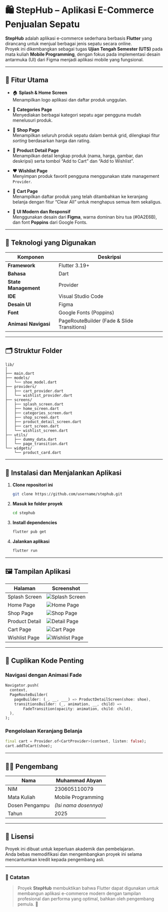 # 🛍️ StepHub – Aplikasi E-Commerce Penjualan Sepatu

**StepHub** adalah aplikasi e-commerce sederhana berbasis **Flutter** yang dirancang untuk menjual berbagai jenis sepatu secara online.  
Proyek ini dikembangkan sebagai tugas **Ujian Tengah Semester (UTS)** pada mata kuliah **Mobile Programming**, dengan fokus pada implementasi desain antarmuka (UI) dari Figma menjadi aplikasi mobile yang fungsional.

---

## 📱 Fitur Utama
- 🏠 **Splash & Home Screen**  
  Menampilkan logo aplikasi dan daftar produk unggulan.

- 🧩 **Categories Page**  
  Menyediakan berbagai kategori sepatu agar pengguna mudah menelusuri produk.

- 🛒 **Shop Page**  
  Menampilkan seluruh produk sepatu dalam bentuk grid, dilengkapi fitur *sorting* berdasarkan harga dan rating.

- 👟 **Product Detail Page**  
  Menampilkan detail lengkap produk (nama, harga, gambar, dan deskripsi) serta tombol “Add to Cart” dan “Add to Wishlist”.

- ❤️ **Wishlist Page**  
  Menyimpan produk favorit pengguna menggunakan state management `Provider`.

- 🧺 **Cart Page**  
  Menampilkan daftar produk yang telah ditambahkan ke keranjang belanja dengan fitur “Clear All” untuk menghapus semua item sekaligus.

- 🎨 **UI Modern dan Responsif**  
  Menggunakan desain dari **Figma**, warna dominan biru tua (#0A2E6B), dan font **Poppins** dari Google Fonts.

---

## 🧠 Teknologi yang Digunakan
| Komponen | Deskripsi |
|----------|------------|
| **Framework** | Flutter 3.19+ |
| **Bahasa** | Dart |
| **State Management** | Provider |
| **IDE** | Visual Studio Code |
| **Desain UI** | Figma |
| **Font** | Google Fonts (Poppins) |
| **Animasi Navigasi** | PageRouteBuilder (Fade & Slide Transitions) |

---

## 🗂️ Struktur Folder
```
lib/
│
├── main.dart
├── models/
│   └── shoe_model.dart
├── providers/
│   ├── cart_provider.dart
│   └── wishlist_provider.dart
├── screens/
│   ├── splash_screen.dart
│   ├── home_screen.dart
│   ├── categories_screen.dart
│   ├── shop_screen.dart
│   ├── product_detail_screen.dart
│   ├── cart_screen.dart
│   └── wishlist_screen.dart
├── utils/
│   ├── dummy_data.dart
│   └── page_transition.dart
└── widgets/
    └── product_card.dart
```

---

## 💾 Instalasi dan Menjalankan Aplikasi

1. **Clone repositori ini**
   ```bash
   git clone https://github.com/username/stephub.git
   ```
2. **Masuk ke folder proyek**
   ```bash
   cd stephub
   ```
3. **Install dependencies**
   ```bash
   flutter pub get
   ```
4. **Jalankan aplikasi**
   ```bash
   flutter run
   ```

---

## 🖼️ Tampilan Aplikasi
| Halaman | Screenshot |
|----------|-------------|
| Splash Screen | ![Splash Screen](screenshots/splash.png) |
| Home Page | ![Home Page](screenshots/home.png) |
| Shop Page | ![Shop Page](screenshots/shop.png) |
| Product Detail | ![Detail Page](screenshots/detail.png) |
| Cart Page | ![Cart Page](screenshots/cart.png) |
| Wishlist Page | ![Wishlist Page](screenshots/wishlist.png) |


---

## 🧩 Cuplikan Kode Penting

### Navigasi dengan Animasi Fade
```dart
Navigator.push(
  context,
  PageRouteBuilder(
    pageBuilder: (_, __, ___) => ProductDetailScreen(shoe: shoe),
    transitionsBuilder: (_, animation, __, child) =>
        FadeTransition(opacity: animation, child: child),
  ),
);
```

### Pengelolaan Keranjang Belanja
```dart
final cart = Provider.of<CartProvider>(context, listen: false);
cart.addToCart(shoe);
```

---

## 👨‍💻 Pengembang
| Nama | Muhammad Abyan |
|------|----------------|
| NIM | 230605110079 |
| Mata Kuliah | Mobile Programming |
| Dosen Pengampu | _(Isi nama dosennya)_ |
| Tahun | 2025 |

---

## 📜 Lisensi
Proyek ini dibuat untuk keperluan akademik dan pembelajaran.  
Anda bebas memodifikasi dan mengembangkan proyek ini selama mencantumkan kredit kepada pengembang asli.

---

### 💬 Catatan
> Proyek **StepHub** membuktikan bahwa Flutter dapat digunakan untuk membangun aplikasi e-commerce modern dengan tampilan profesional dan performa yang optimal, bahkan oleh pengembang pemula. 🚀

